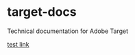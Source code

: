 # target-docs
Technical documentation for Adobe Target

[test link](../../../AdobeDocs/analytics.en/blob/master/help/import/readme.md)
